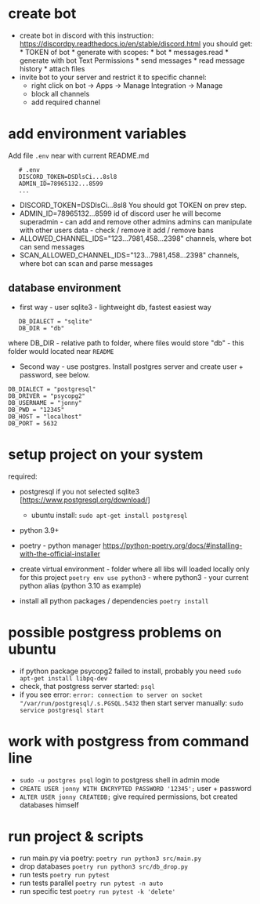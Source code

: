# create bot
- create bot in discord with this instruction:
   https://discordpy.readthedocs.io/en/stable/discord.html
   you should get:
      * TOKEN of bot
      * generate with scopes:
         * bot
         * messages.read
      * generate with bot Text Permissions
         * send messages
         * read message history
         * attach files
- invite bot to your server and restrict it to specific channel:
   * right click on bot -> Apps -> Manage Integration -> Manage
   * block all channels
   * add required channel

# add environment variables
   Add file `.env` near with current README.md
   ```
      # .env
      DISCORD_TOKEN=DSDlsCi...8sl8
      ADMIN_ID=78965132...8599
      ...
   ```
   * DISCORD_TOKEN=DSDlsCi...8sl8
   You should got TOKEN on prev step. 
   * ADMIN_ID=78965132...8599
   id of discord user
   he will become superadmin - can add and remove other admins
   admins can manipulate with other users data - check / remove it
   add / remove bans
   * ALLOWED_CHANNEL_IDS="123...7981,458...2398"
   channels, where bot can send messages
   * SCAN_ALLOWED_CHANNEL_IDS="123...7981,458...2398"
   channels, where bot can scan and parse messages

## database environment
   * first way - user sqlite3 - lightweight db, fastest easiest way
   ```
      DB_DIALECT = "sqlite"
      DB_DIR = "db"
   ```
   where DB_DIR - relative path to folder, where files would store
   "db" - this folder would located near `README`
   * Second way - use postgres. Install postgres server and create user + password,
   see below.
   ```
   DB_DIALECT = "postgresql"
   DB_DRIVER = "psycopg2"
   DB_USERNAME = "jonny"
   DB_PWD = "12345"
   DB_HOST = "localhost"
   DB_PORT = 5632
   ```
   <!-- port not required - optionally -->

# setup project on your system
required: 

   * postgresql if you not selected sqlite3
   [https://www.postgresql.org/download/]
      - ubuntu install: `sudo apt-get install postgresql`
   * python 3.9+
   * poetry - python manager
      https://python-poetry.org/docs/#installing-with-the-official-installer

   * create virtual environment - folder where all libs will loaded locally only for this project `poetry env use python3` - where python3 - your current python alias (python 3.10 as example)
   * install all python packages / dependencies
   `poetry install`

# possible postgress problems on ubuntu
   * if python package psycopg2 failed to install, probably you need `sudo apt-get install libpq-dev`
   * check, that postgress server started:
   `psql`
   * if you see error:
   `error: connection to server on socket "/var/run/postgresql/.s.PGSQL.5432`
   then start server manually: `sudo service postgresql start`
      
# work with postgress from command line
   * `sudo -u postgres psql`
      login to postgress shell in admin mode
   * `CREATE USER jonny WITH ENCRYPTED PASSWORD '12345';`
      user + password
   * `ALTER USER jonny CREATEDB;`
      give required permissions, bot created databases himself

# run project & scripts
   * run main.py via poetry: 
   `poetry run python3 src/main.py`
   * drop databases
   `poetry run python3 src/db_drop.py`
   * run tests
   `poetry run pytest`
   * run tests parallel
   `poetry run pytest -n auto`
   * run specific test
   `poetry run pytest -k 'delete'`